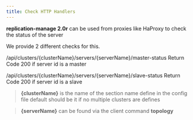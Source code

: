 ```yaml
---
title: Check HTTP Handlers
---
```


**replication-manage 2.0r** can be used from proxies like HaProxy to check the status of the server

We provide 2 different checks for this.

/api/clusters/{clusterName}/servers/{serverName}/master-status
Return Code 200 if server id is a master

/api/clusters/{clusterName}/servers/{serverName}/slave-status
Return Code 200 if server id is a slave   

> **{clusterName}** is the name of the section name define in the config file default should be it if no multiple clusters are defines

> **{serverName}** can be found via the client command **topology**
